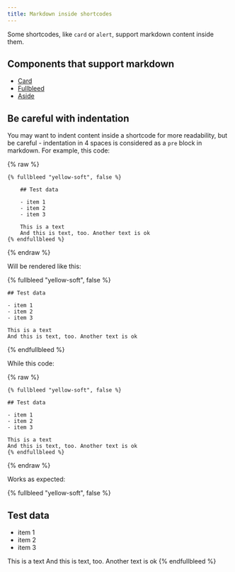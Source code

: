 ```yaml
---
title: Markdown inside shortcodes
---
```


Some shortcodes, like `card` or `alert`, support
markdown content inside them.

## Components that support markdown

- [Card](/docs/shortcode-card)
- [Fullbleed](/docs/shortcode-fullbleed)
- [Aside](/docs/shortcode-aside)

## Be careful with indentation

You may want to indent content inside a shortcode for
more readability, but be careful - indentation in 4 spaces is
considered as a `pre` block in markdown. For example, this code:

{% raw %}
```
{% fullbleed "yellow-soft", false %}

    ## Test data

    - item 1
    - item 2
    - item 3

    This is a text
    And this is text, too. Another text is ok
{% endfullbleed %}
```
{% endraw %}

Will be rendered like this:

{% fullbleed "yellow-soft", false %}

    ## Test data

    - item 1
    - item 2
    - item 3

    This is a text
    And this is text, too. Another text is ok
{% endfullbleed %}

While this code:

{% raw %}
```
{% fullbleed "yellow-soft", false %}

## Test data

- item 1
- item 2
- item 3

This is a text
And this is text, too. Another text is ok
{% endfullbleed %}
```
{% endraw %}

Works as expected:

{% fullbleed "yellow-soft", false %}

## Test data

- item 1
- item 2
- item 3

This is a text
And this is text, too. Another text is ok
{% endfullbleed %}
